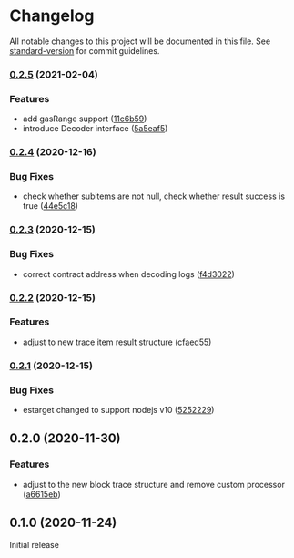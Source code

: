 # Changelog

All notable changes to this project will be documented in this file. See [standard-version](https://github.com/conventional-changelog/standard-version) for commit guidelines.

### [0.2.5](https://github.com/parsiq/block-tracer/compare/v0.2.4...v0.2.5) (2021-02-04)


### Features

* add gasRange support ([11c6b59](https://github.com/parsiq/block-tracer/commit/11c6b59d3a6b57076831f99ff34ef998d367e9a1))
* introduce Decoder interface ([5a5eaf5](https://github.com/parsiq/block-tracer/commit/5a5eaf5df72b62fb33289422c639ff5fedc3ee71))

### [0.2.4](https://github.com/parsiq/block-tracer/compare/v0.2.3...v0.2.4) (2020-12-16)


### Bug Fixes

* check whether subitems are not null, check whether result success is true ([44e5c18](https://github.com/parsiq/block-tracer/commit/44e5c18899ec3e6a365ffd1f5bad129832d4bcd7))

### [0.2.3](https://github.com/parsiq/block-tracer/compare/v0.2.2...v0.2.3) (2020-12-15)


### Bug Fixes

* correct contract address when decoding logs ([f4d3022](https://github.com/parsiq/block-tracer/commit/f4d30229385033aa4f56d8a7973a3d1855cc52c8))

### [0.2.2](https://github.com/parsiq/block-tracer/compare/v0.2.1...v0.2.2) (2020-12-15)


### Features

* adjust to new trace item result structure ([cfaed55](https://github.com/parsiq/block-tracer/commit/cfaed55306b730499c1cda70c4af500d9d3bfb2c))

### [0.2.1](https://github.com/parsiq/block-tracer/compare/v0.2.0...v0.2.1) (2020-12-15)


### Bug Fixes

* estarget changed to support nodejs v10 ([5252229](https://github.com/parsiq/block-tracer/commit/525222915569192ad6c76446429851455785e1aa))

## 0.2.0 (2020-11-30)


### Features

* adjust to the new block trace structure and remove custom processor ([a6615eb](https://github.com/parsiq/block-tracer/commit/a6615ebe9a2eabcd2fbfb577bf3cc4aab77f57bf))

## 0.1.0 (2020-11-24)

Initial release
